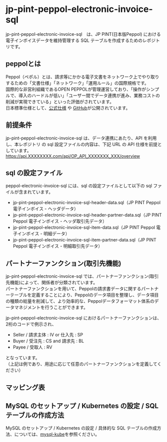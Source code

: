 # jp-pint-peppol-electronic-invoice-sql

jp-pint-peppol-electronic-invoice-sql　は、JP PINT(日本版Peppol) における電子インボイスデータを維持管理する SQL テーブルを作成するためのレポジトリです。  

## peppolとは

Peppol（ペポル）とは、請求等にかかる電子文書をネットワーク上でやり取りするための「文書仕様」「ネットワーク」「運用ルール」の国際規格です。  
国際的な非営利組織であるOPEN PEPPOLが管理運営しており、「操作がシンプルで、導入のハードルが低い」「ユーザー間でデータ連携が進み、業務コストの削減が実現できている」といった評価がされています。  
日本標準仕様として、[公式仕様](https://test-docs.peppol.eu/japan/master/billing-1.0/invoice-1.0/semantic-model/) や [GitHub](https://github.com/OpenPEPPOL/peppol-bis-invoice-3)が公開されています。  

## 前提条件

jp-pint-peppol-electronic-invoice-sql は、データ連携にあたり、API を利用し、本レポジトリ の sql 設定ファイルの内容は、下記 URL の API 仕様を前提としています。
https://api.XXXXXXXX.com/api/OP_API_XXXXXXX_XXX/overview  

## sql の設定ファイル

peppol-electronic-invoice-sql には、sql の設定ファイルとして以下の sql ファイルが含まれています。

* jp-pint-peppol-electronic-invoice-sql-header-data.sql（JP PINT Peppol 電子インボイス - ヘッダデータ）
* jp-pint-peppol-electronic-invoice-sql-header-partner-data.sql（JP PINT Peppol 電子インボイス - ヘッダ取引先データ）
* jp-pint-peppol-electronic-invoice-sql-item-data.sql（JP PINT Peppol 電子インボイス - 明細データ）
* jp-pint-peppol-electronic-invoice-sql-item-partner-data.sql（JP PINT Peppol 電子インボイス - 明細取引先データ）

## パートナーファンクション(取引先機能)

jp-pint-peppol-electronic-invoice-sql では、パートナーファンクション(取引先機能)によって、関係者が分類されています。  
パートナーファンクションを用いて、Peppolの請求書データに関するパートナーテーブルを定義することにより、Peppolのデータ項目を整理し、データ項目の種類の総量を削減して、より効率的な、Peppolデータフォーマット体系のデータマネジメントを行うことができます。    

jp-pint-peppol-electronic-invoice-sql におけるパートナーファンクションは、2桁のコードで例示され、  

* Seller / 請求主体 : IV or 仕入先 : SP
* Buyer / 受注先 : CS and 請求先 : BL
* Payee / 受取人 : RV

となっています。  
（上記は例であり、用途に応じて任意のパートナーファンクションを定義してください）

## マッピング表

## MySQL のセットアップ / Kubernetes の設定 / SQL テーブルの作成方法

MySQL のセットアップ / Kubernetes の設定 / 具体的な SQL テーブルの作成方法、については、[mysql-kube]( https://github.com/latonaio/mysql-kube )を参照ください。
